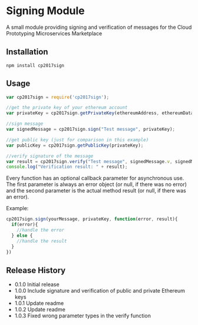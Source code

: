 Signing Module
==============

A small module providing signing and verification of messages for the Cloud Prototyping Microservices Marketplace

## Installation
```shell
npm install cp2017sign
```

## Usage
```javascript
var cp2017sign = require('cp2017sign');

//get the private key of your ethereum account
var privateKey = cp2017sign.getPrivateKey(ethereumAddress, ethereumDataDir, ethereumAccountPassword);

//sign message
var signedMessage = cp2017sign.sign("Test message", privateKey);

//get public key (just for comparison in this example)
var publicKey = cp2017sign.getPublicKey(privateKey);

//verify signature of the message
var result = cp2017sign.verify("Test message", signedMessage.v, signedMessage.r, signedMessage.s, publicKey);
console.log("Verification result: " + result);
```

Every function has an optional callback parameter for asynchronous use.
The first parameter is always an error object (or null, if there was no error) and the second parameter is the actual method result (or null, if there was an error).

Example:

```javascript
cp2017sign.sign(yourMessage, privateKey, function(error, result){
  if(error){
    //handle the error
  } else {
    //handle the result
  }
})
```
## Release History

* 0.1.0 Initial release
* 1.0.0 Include signature and verification of public and private Ethereum keys
* 1.0.1 Update readme
* 1.0.2 Update readme
* 1.0.3 Fixed wrong parameter types in the verify function